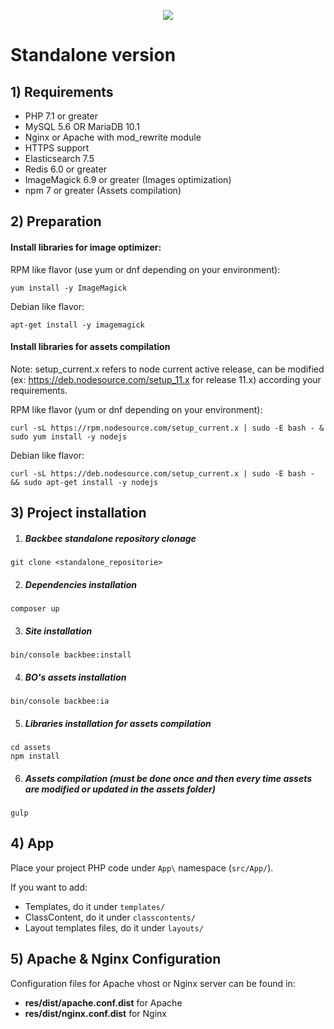 <p align="center">
    <a href="https://backbee.com" target="_blank">
        <img src="https://backbee.com/img/222/logo-backbee-planet-full.png">
    </a>
</p>

# Standalone version

## 1) Requirements

- PHP 7.1 or greater 
- MySQL 5.6 OR MariaDB 10.1
- Nginx or Apache with mod_rewrite module 
- HTTPS support
- Elasticsearch 7.5
- Redis 6.0 or greater
- ImageMagick 6.9 or greater (Images optimization)
- npm 7 or greater (Assets compilation)

## 2) Preparation

#### Install libraries for image optimizer:

RPM like flavor (use yum or dnf depending on your environment):
```shell
yum install -y ImageMagick
```
Debian like flavor:
```shell
apt-get install -y imagemagick
```

#### Install libraries for assets compilation

Note: setup_current.x refers to node current active release, can be modified (ex: https://deb.nodesource.com/setup_11.x for release 11.x) according your requirements.

RPM like flavor (yum or dnf depending on your environment):
```shell
curl -sL https://rpm.nodesource.com/setup_current.x | sudo -E bash - & sudo yum install -y nodejs
```
Debian like flavor:
```shell
curl -sL https://deb.nodesource.com/setup_current.x | sudo -E bash - && sudo apt-get install -y nodejs
```

## 3) Project installation

1. ##### Backbee standalone repository clonage
```shell
git clone <standalone_repositorie>
```

2. ##### Dependencies installation
```shell
composer up
```

3. ##### Site installation
```shell
bin/console backbee:install
```

4. ##### BO's assets installation
```shell
bin/console backbee:ia
```

5. ##### Libraries installation for assets compilation
```shell
cd assets
npm install
```

6. ##### Assets compilation (must be done once and then every time assets are modified or updated in the assets folder)
```shell
gulp
```

## 4) App

Place your project PHP code under `App\` namespace (`src/App/`).

If you want to add:

- Templates, do it under `templates/`
- ClassContent, do it under `classcontents/`
- Layout templates files, do it under `layouts/`

## 5) Apache & Nginx Configuration 

Configuration files for Apache vhost or Nginx server can be found in:
- **res/dist/apache.conf.dist** for Apache
- **res/dist/nginx.conf.dist** for Nginx
